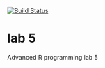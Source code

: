 [![Build Status](https://travis-ci.org/ramonlaborda/lab5.svg?branch=master)](https://travis-ci.org/ramonlaborda/lab5)
# lab 5
Advanced R programming lab 5
